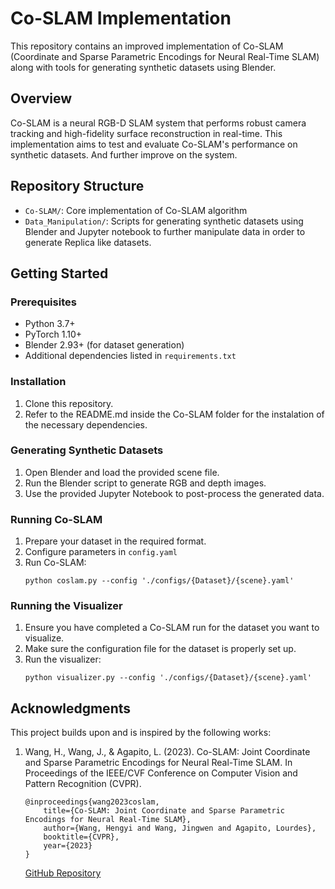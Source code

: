 # Co-SLAM Implementation

This repository contains an improved implementation of Co-SLAM (Coordinate and Sparse Parametric Encodings for Neural Real-Time SLAM) along with tools for generating synthetic datasets using Blender.

## Overview

Co-SLAM is a neural RGB-D SLAM system that performs robust camera tracking and high-fidelity surface reconstruction in real-time. This implementation aims to test and evaluate Co-SLAM's performance on synthetic datasets. And further improve on the system.

## Repository Structure

- `Co-SLAM/`: Core implementation of Co-SLAM algorithm
- `Data_Manipulation/`: Scripts for generating synthetic datasets using Blender and Jupyter notebook to further manipulate data in order to generate Replica like datasets.

## Getting Started

### Prerequisites

- Python 3.7+
- PyTorch 1.10+
- Blender 2.93+ (for dataset generation)
- Additional dependencies listed in `requirements.txt`

### Installation

1. Clone this repository.
2. Refer to the README.md inside the Co-SLAM folder for the instalation of the necessary dependencies.

### Generating Synthetic Datasets

1. Open Blender and load the provided scene file.
2. Run the Blender script to generate RGB and depth images.
3. Use the provided Jupyter Notebook to post-process the generated data.

### Running Co-SLAM

1. Prepare your dataset in the required format.
2. Configure parameters in `config.yaml`
3. Run Co-SLAM:
   ```
   python coslam.py --config './configs/{Dataset}/{scene}.yaml'
   ```

### Running the Visualizer

1. Ensure you have completed a Co-SLAM run for the dataset you want to visualize.
2. Make sure the configuration file for the dataset is properly set up.
3. Run the visualizer:
   ```
   python visualizer.py --config './configs/{Dataset}/{scene}.yaml'
   ```

## Acknowledgments

This project builds upon and is inspired by the following works:

1. Wang, H., Wang, J., & Agapito, L. (2023). Co-SLAM: Joint Coordinate and Sparse Parametric Encodings for Neural Real-Time SLAM. In Proceedings of the IEEE/CVF Conference on Computer Vision and Pattern Recognition (CVPR).
   ```
   @inproceedings{wang2023coslam,
       title={Co-SLAM: Joint Coordinate and Sparse Parametric Encodings for Neural Real-Time SLAM},
       author={Wang, Hengyi and Wang, Jingwen and Agapito, Lourdes},
       booktitle={CVPR},
       year={2023}
   }
   ```
   [GitHub Repository](https://github.com/HengyiWang/Co-SLAM)